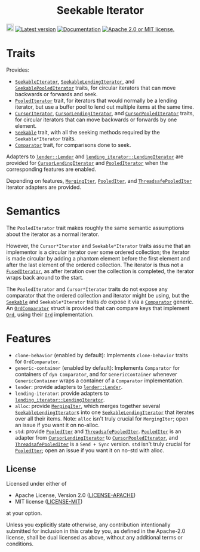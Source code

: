 <div align="center" class="rustdoc-hidden">
<h1> Seekable Iterator </h1>
</div>

[<img alt="github" src="https://img.shields.io/badge/github-seekable--iterator-08f?logo=github" height="20">](https://github.com/robofinch/seekable-iterator/)
[![Latest version](https://img.shields.io/crates/v/seekable-iterator.svg)](https://crates.io/crates/seekable-iterator)
[![Documentation](https://img.shields.io/docsrs/seekable-iterator)](https://docs.rs/seekable-iterator/0)
[![Apache 2.0 or MIT license.](https://img.shields.io/badge/license-Apache--2.0_OR_MIT-blue.svg)](#license)

# Traits

Provides:
  - [`SeekableIterator`], [`SeekableLendingIterator`], and [`SeekablePooledIterator`] traits, for
    circular iterators that can move backwards or forwards and seek.
  - [`PooledIterator`] trait, for iterators that would normally be a lending iterator, but use a
    buffer pool to lend out multiple items at the same time.
  - [`CursorIterator`], [`CursorLendingIterator`], and [`CursorPooledIterator`] traits, for
    circular iterators that can move backwards or forwards by one element.
  - [`Seekable`] trait, with all the seeking methods required by the `Seekable*Iterator` traits.
  - [`Comparator`] trait, for comparisons done to seek.

Adapters to [`lender::Lender`] and [`lending_iterator::LendingIterator`] are provided for
[`CursorLendingIterator`] and [`PooledIterator`] when the corresponding features are enabled.

Depending on features, [`MergingIter`], [`PooledIter`], and [`ThreadsafePooledIter`] iterator
adapters are provided.

# Semantics

The `PooledIterator` trait makes roughly the same semantic assumptions about the iterator as
a normal iterator.

However, the `Cursor*Iterator` and `Seekable*Iterator` traits assume that an implementor is a
circular iterator over some ordered collection; the iterator is made circular by adding a phantom
element before the first element and after the last element of the ordered collection. The iterator
is thus not a [`FusedIterator`], as after iteration over the collection is completed, the iterator
wraps back around to the start.

The `PooledIterator` and `Cursor*Iterator` traits do not expose any comparator that the ordered
collection and iterator might be using, but the [`Seekable`] and `Seekable*Iterator` traits _do_
expose it via a [`Comparator`] generic. An [`OrdComparator`] struct is provided that can compare
keys that implement [`Ord`], using their [`Ord`] implementation.

# Features

- `clone-behavior` (enabled by default): Implements `clone-behavior` traits for `OrdComparator`.
- `generic-container` (enabled by default): Implements `Comparator` for containers of
  `dyn Comparator`, and for `GenericContainer` whenever `GenericContainer` wraps a container of a
  `Comparator` implementation.
- `lender`: provide adapters to [`lender::Lender`].
- `lending-iterator`: provide adapters to [`lending_iterator::LendingIterator`].
- `alloc`: provide [`MergingIter`], which merges together several
  [`SeekableLendingIterator`]s into one [`SeekableLendingIterator`] that iterates over all their
  items. Note: `alloc` isn't truly crucial for `MergingIter`; open an issue if you want it on
  no-alloc.
- `std`: provide [`PooledIter`] and [`ThreadsafePooledIter`]. [`PooledIter`] is an adapter
  from [`CursorLendingIterator`] to [`CursorPooledIterator`], and [`ThreadsafePooledIter`] is a
  `Send + Sync` version. `std` isn't truly crucial for [`PooledIter`]; open an issue if you want
  it on no-std with alloc.

## License

Licensed under either of

* Apache License, Version 2.0 ([LICENSE-APACHE][])
* MIT license ([LICENSE-MIT][])

at your option.

Unless you explicitly state otherwise, any contribution intentionally submitted for inclusion in
this crate by you, as defined in the Apache-2.0 license, shall be dual licensed as above, without
any additional terms or conditions.

[LICENSE-APACHE]: LICENSE-APACHE
[LICENSE-MIT]: LICENSE-MIT

[`PooledIterator`]: https://docs.rs/seekable-iterator/0/seekable_iterator/trait.PooledIterator.html

[`SeekableIterator`]: https://docs.rs/seekable-iterator/0/seekable_iterator/trait.SeekableIterator.html
[`SeekableLendingIterator`]: https://docs.rs/seekable-iterator/0/seekable_iterator/trait.SeekableLendingIterator.html
[`SeekablePooledIterator`]: https://docs.rs/seekable-iterator/0/seekable_iterator/trait.SeekablePooledIterator.html

[`CursorIterator`]: https://docs.rs/seekable-iterator/0/seekable_iterator/trait.CursorIterator.html
[`CursorLendingIterator`]: https://docs.rs/seekable-iterator/0/seekable_iterator/trait.CursorLendingIterator.html
[`CursorPooledIterator`]: https://docs.rs/seekable-iterator/0/seekable_iterator/trait.CursorPooledIterator.html

[`Seekable`]: https://docs.rs/seekable-iterator/0/seekable_iterator/trait.Seekable.html
[`Comparator`]: https://docs.rs/seekable-iterator/0/seekable_iterator/trait.Comparator.html
[`OrdComparator`]: https://docs.rs/seekable-iterator/0/seekable_iterator/struct.OrdComparator.html

[`MergingIter`]: https://docs.rs/seekable-iterator/0/seekable_iterator/struct.MergingIter.html
[`PooledIter`]: https://docs.rs/seekable-iterator/0/seekable_iterator/struct.PooledIter.html
[`ThreadsafePooledIter`]: https://docs.rs/seekable-iterator/0/seekable_iterator/struct.ThreadsafePooledIter.html

[`Ord`]: https://doc.rust-lang.org/std/cmp/trait.Ord.html
[`FusedIterator`]: https://doc.rust-lang.org/std/iter/trait.FusedIterator.html
[`lender::Lender`]: https://docs.rs/lender/0.3.2/lender/trait.Lender.html
[`lending_iterator::LendingIterator`]: https://docs.rs/lending-iterator/0.1.7/lending_iterator/trait.LendingIterator.html
